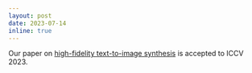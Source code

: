 ```yaml
---
layout: post
date: 2023-07-14
inline: true
---
```


Our paper on [high-fidelity text-to-image synthesis](https://arxiv.org/abs/2304.03869) is accepted to ICCV 2023.